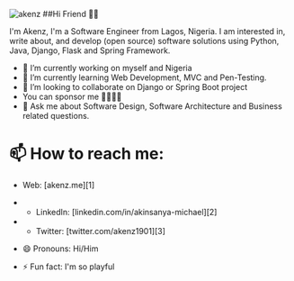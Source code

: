 ![akenz](https://res.cloudinary.com/akenz-enterprise/image/upload/v1635410739/my_image_w8v7sz.jpg)
##Hi Friend 👋🏻

I'm Akenz, I'm a Software Engineer from Lagos, Nigeria.
I am interested in, write about, and develop (open source) software solutions
using Python, Java, Django, Flask and Spring Framework.

- 🔭 I’m currently working on myself and Nigeria
- 🌱 I’m currently learning Web Development, MVC and Pen-Testing.
- 👯 I’m looking to collaborate on Django or Spring Boot project
-  You can sponsor me 🤜🏻🤛🏻
- 💬 Ask me about Software Design, Software Architecture and Business related questions.
# 📫 How to reach me:
- Web: [akenz.me][1]
- - LinkedIn: [linkedin.com/in/akinsanya-michael][2]
- - Twitter: [twitter.com/akenz1901][3]

- 😄 Pronouns: Hi/Him
- ⚡ Fun fact: I'm so playful

